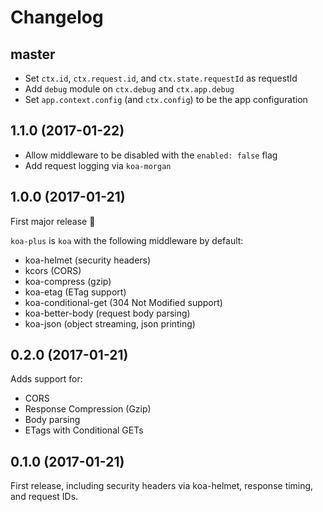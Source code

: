# Changelog

## master

* Set `ctx.id`, `ctx.request.id`, and `ctx.state.requestId` as requestId
* Add `debug` module on `ctx.debug` and `ctx.app.debug`
* Set `app.context.config` (and `ctx.config`) to be the app configuration

## 1.1.0 (2017-01-22)

* Allow middleware to be disabled with the `enabled: false` flag
* Add request logging via `koa-morgan`

## 1.0.0 (2017-01-21)

First major release :rocket:

`koa-plus` is `koa` with the following middleware by default:
* koa-helmet (security headers)
* kcors (CORS)
* koa-compress (gzip)
* koa-etag (ETag support)
* koa-conditional-get (304 Not Modified support)
* koa-better-body (request body parsing)
* koa-json (object streaming, json printing)

## 0.2.0 (2017-01-21)

Adds support for:
* CORS
* Response Compression (Gzip)
* Body parsing
* ETags with Conditional GETs

## 0.1.0 (2017-01-21)

First release, including security headers via koa-helmet, response timing, and request IDs.
